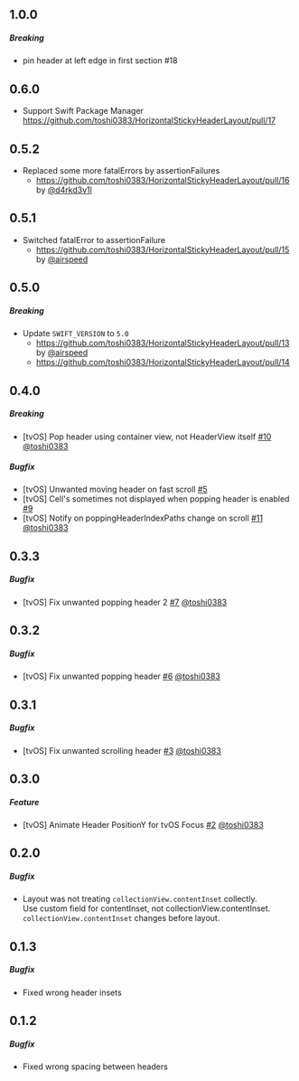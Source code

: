 ## 1.0.0

##### Breaking

* pin header at left edge in first section #18

## 0.6.0

* Support Swift Package Manager https://github.com/toshi0383/HorizontalStickyHeaderLayout/pull/17

## 0.5.2

* Replaced some more fatalErrors by assertionFailures
  - https://github.com/toshi0383/HorizontalStickyHeaderLayout/pull/16 by [@d4rkd3v1l](https://github.com/d4rkd3v1l)

## 0.5.1

* Switched fatalError to assertionFailure
  - https://github.com/toshi0383/HorizontalStickyHeaderLayout/pull/15 by [@airspeed](https://github.com/airspeed)

## 0.5.0

##### Breaking

* Update `SWIFT_VERSION` to `5.0`
  - https://github.com/toshi0383/HorizontalStickyHeaderLayout/pull/13 by [@airspeed](https://github.com/airspeed)
  - https://github.com/toshi0383/HorizontalStickyHeaderLayout/pull/14

## 0.4.0
##### Breaking
* [tvOS] Pop header using container view, not HeaderView itself [#10](https://github.com/toshi0383/HorizontalStickyHeaderLayout/pull/10) [@toshi0383](https://github.com/toshi0383)

##### Bugfix
* [tvOS] Unwanted moving header on fast scroll [#5](https://github.com/toshi0383/HorizontalStickyHeaderLayout/issues/5)
* [tvOS] Cell's sometimes not displayed when popping header is enabled [#9](https://github.com/toshi0383/HorizontalStickyHeaderLayout/issues/9)
* [tvOS] Notify on poppingHeaderIndexPaths change on scroll [#11](https://github.com/toshi0383/HorizontalStickyHeaderLayout/pull/11) [@toshi0383](https://github.com/toshi0383)

## 0.3.3
##### Bugfix
* [tvOS] Fix unwanted popping header 2 [#7](https://github.com/toshi0383/HorizontalStickyHeaderLayout/pull/7) [@toshi0383](https://github.com/toshi0383)

## 0.3.2
##### Bugfix
* [tvOS] Fix unwanted popping header [#6](https://github.com/toshi0383/HorizontalStickyHeaderLayout/pull/6) [@toshi0383](https://github.com/toshi0383)

## 0.3.1
##### Bugfix
* [tvOS] Fix unwanted scrolling header [#3](https://github.com/toshi0383/HorizontalStickyHeaderLayout/pull/3) [@toshi0383](https://github.com/toshi0383)

## 0.3.0
##### Feature
* [tvOS] Animate Header PositionY for tvOS Focus [#2](https://github.com/toshi0383/HorizontalStickyHeaderLayout/pull/2) [@toshi0383](https://github.com/toshi0383)

## 0.2.0
##### Bugfix
* Layout was not treating `collectionView.contentInset` collectly.  
  Use custom field for contentInset, not collectionView.contentInset.  
  `collectionView.contentInset` changes before layout.

## 0.1.3
##### Bugfix
* Fixed wrong header insets

## 0.1.2
##### Bugfix
* Fixed wrong spacing between headers

